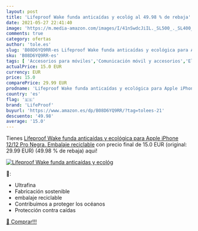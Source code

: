 ```yaml
---
layout: post
title: 'Lifeproof Wake funda anticaídas y ecológ al 49.98 % de rebaja'
date: 2021-05-27 22:41:40
image: 'https://m.media-amazon.com/images/I/41nSwdcJiIL._SL500_._SL400_.jpg'
comments: true
category: ofertas
author: 'tole.es'
slug: 'B08D6YQ9RR-es Lifeproof Wake funda anticaídas y ecológica para Apple...'
sku: 'B08D6YQ9RR-es'
tags: [ 'Accesorios para móviles','Comunicación móvil y accesorios','Electrónica','Fundas cartucheras para móviles','Fundas y carcasas para teléfonos móviles','apple','iphone','lifeproof', ]
actualPrice: 15.0 EUR
currency: EUR
price: 15.0
comparePrice: 29.99 EUR
prodname: 'Lifeproof Wake funda anticaídas y ecológica para Apple iPhone 12/12 Pro Negra. Embalaje reciclable'
country: 'es'
flag: '🇪🇸'
brand: 'LifeProof'
buyurl: 'https://www.amazon.es/dp/B08D6YQ9RR/?tag=tolees-21'
descuento: '49.98'
average: '15.0'
---
```


Tienes [Lifeproof Wake funda anticaídas y ecológica para Apple iPhone 12/12 Pro Negra. Embalaje reciclable](https://www.amazon.es/dp/B08D6YQ9RR/?tag=tolees-21) con precio final de  15.0 EUR (original: 29.99 EUR) (49.98 %  de rebaja) aqui!

[![Lifeproof Wake funda anticaídas y ecológ](https://m.media-amazon.com/images/I/41nSwdcJiIL._SL500_._SL400_.jpg)](https://www.amazon.es/dp/B08D6YQ9RR/?tag=tolees-21)

🔎:

- Ultrafina
- Fabricación sostenible
- embalaje reciclable
- Contribuimos a proteger los océanos
- Protección contra caídas

[🛒 Comprar!!!](https://www.amazon.es/dp/B08D6YQ9RR/?tag=tolees-21)
